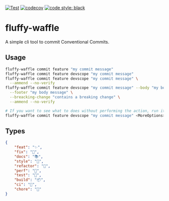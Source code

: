 
[![Test](https://github.com/KnowKit/fluffy-waffle/actions/workflows/test.yaml/badge.svg)](https://github.com/KnowKit/fluffy-waffle/actions/workflows/test.yaml)
[![codecov](https://codecov.io/gh/KnowKit/fluffy-waffle/branch/main/graph/badge.svg?token=84LAM4S1RD)](https://codecov.io/gh/KnowKit/fluffy-waffle)
[![code style: black](https://img.shields.io/badge/code%20style-black-000000.svg)](https://github.com/psf/black)


# fluffy-waffle

A simple cli tool to commit Conventional Commits.

## Usage

````bash
fluffy-waffle commit feature "my commit message"
fluffy-waffle commit feature devscope "my commit message"
fluffy-waffle commit feature devscope "my commit message" \
  --ammend --no-verify
fluffy-waffle commit feature devscope "my commit message" --body "my body message" \
  --footer "my body message" \
  --breacking-change "contains a breaking change" \
  --ammend --no-verify

# If you want to see what to does without performing the action, run it with --debug
fluffy-waffle commit feature devscope "my commit message" <MoreOptions> --debug
````

## Types

````json
{
    "feat": "✨",
    "fix": "🐛",
    "docs": "📚",
    "style": "💎",
    "refactor": "🔨",
    "perf": "🚀",
    "test": "🚨",
    "build": "📦",
    "ci": "👷",
    "chore": "🔧"
}
````



